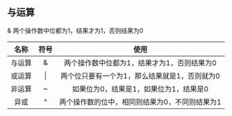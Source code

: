 ## 与运算
& 两个操作数中位都为1，结果才为1，否则结果为0

名称 |  符号 | 使用
:---:|:---:|:---:
与运算| & |  两个操作数中位都为1，结果才为1，否则结果为0
或运算| \| | 两个位只要有一个为1，那么结果就是1，否则就为0
非运算| ~ | 如果位为0，结果是1，如果位为1，结果是0
异或  | ^ |两个操作数的位中，相同则结果为0，不同则结果为1
